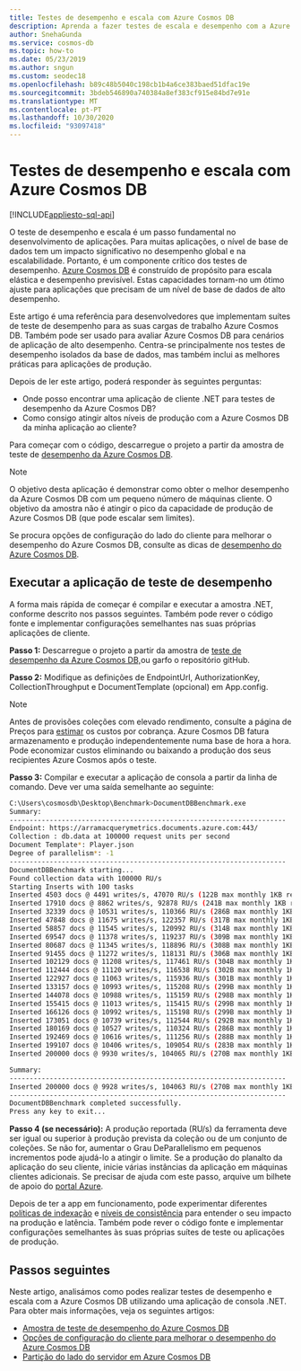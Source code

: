 ```yaml
---
title: Testes de desempenho e escala com Azure Cosmos DB
description: Aprenda a fazer testes de escala e desempenho com a Azure Cosmos DB. Em seguida, pode avaliar a funcionalidade do Azure Cosmos DB para cenários de aplicação de alto desempenho.
author: SnehaGunda
ms.service: cosmos-db
ms.topic: how-to
ms.date: 05/23/2019
ms.author: sngun
ms.custom: seodec18
ms.openlocfilehash: b89c48b5040c198cb1b4a6ce383baed51dfac19e
ms.sourcegitcommit: 3bdeb546890a740384a8ef383cf915e84bd7e91e
ms.translationtype: MT
ms.contentlocale: pt-PT
ms.lasthandoff: 10/30/2020
ms.locfileid: "93097418"
---
```

# <a name="performance-and-scale-testing-with-azure-cosmos-db"></a>Testes de desempenho e escala com Azure Cosmos DB
[!INCLUDE[appliesto-sql-api](includes/appliesto-sql-api.md)]

O teste de desempenho e escala é um passo fundamental no desenvolvimento de aplicações. Para muitas aplicações, o nível de base de dados tem um impacto significativo no desempenho global e na escalabilidade. Portanto, é um componente crítico dos testes de desempenho. [Azure Cosmos DB](https://azure.microsoft.com/services/cosmos-db/) é construído de propósito para escala elástica e desempenho previsível. Estas capacidades tornam-no um ótimo ajuste para aplicações que precisam de um nível de base de dados de alto desempenho. 

Este artigo é uma referência para desenvolvedores que implementam suítes de teste de desempenho para as suas cargas de trabalho Azure Cosmos DB. Também pode ser usado para avaliar Azure Cosmos DB para cenários de aplicação de alto desempenho. Centra-se principalmente nos testes de desempenho isolados da base de dados, mas também inclui as melhores práticas para aplicações de produção.

Depois de ler este artigo, poderá responder às seguintes perguntas: 

* Onde posso encontrar uma aplicação de cliente .NET para testes de desempenho da Azure Cosmos DB? 
* Como consigo atingir altos níveis de produção com a Azure Cosmos DB da minha aplicação ao cliente?

Para começar com o código, descarregue o projeto a partir da amostra de teste de [desempenho da Azure Cosmos DB](https://github.com/Azure/azure-documentdb-dotnet/tree/master/samples/documentdb-benchmark). 

> [!NOTE]
> O objetivo desta aplicação é demonstrar como obter o melhor desempenho da Azure Cosmos DB com um pequeno número de máquinas cliente. O objetivo da amostra não é atingir o pico da capacidade de produção de Azure Cosmos DB (que pode escalar sem limites).

Se procura opções de configuração do lado do cliente para melhorar o desempenho do Azure Cosmos DB, consulte as dicas de [desempenho do Azure Cosmos DB](performance-tips.md).

## <a name="run-the-performance-testing-application"></a>Executar a aplicação de teste de desempenho
A forma mais rápida de começar é compilar e executar a amostra .NET, conforme descrito nos passos seguintes. Também pode rever o código fonte e implementar configurações semelhantes nas suas próprias aplicações de cliente.

**Passo 1:** Descarregue o projeto a partir da amostra de [teste de desempenho da Azure Cosmos DB,](https://github.com/Azure/azure-documentdb-dotnet/tree/master/samples/documentdb-benchmark)ou garfo o repositório gitHub.

**Passo 2:** Modifique as definições de EndpointUrl, AuthorizationKey, CollectionThroughput e DocumentTemplate (opcional) em App.config.

> [!NOTE]
> Antes de provisões coleções com elevado rendimento, consulte a página de Preços para [estimar](https://azure.microsoft.com/pricing/details/cosmos-db/) os custos por cobrança. Azure Cosmos DB fatura armazenamento e produção independentemente numa base de hora a hora. Pode economizar custos eliminando ou baixando a produção dos seus recipientes Azure Cosmos após o teste.
> 
> 

**Passo 3:** Compilar e executar a aplicação de consola a partir da linha de comando. Deve ver uma saída semelhante ao seguinte:

```bash
C:\Users\cosmosdb\Desktop\Benchmark>DocumentDBBenchmark.exe
Summary:
---------------------------------------------------------------------
Endpoint: https://arramacquerymetrics.documents.azure.com:443/
Collection : db.data at 100000 request units per second
Document Template*: Player.json
Degree of parallelism*: -1
---------------------------------------------------------------------
DocumentDBBenchmark starting...
Found collection data with 100000 RU/s
Starting Inserts with 100 tasks
Inserted 4503 docs @ 4491 writes/s, 47070 RU/s (122B max monthly 1KB reads)
Inserted 17910 docs @ 8862 writes/s, 92878 RU/s (241B max monthly 1KB reads)
Inserted 32339 docs @ 10531 writes/s, 110366 RU/s (286B max monthly 1KB reads)
Inserted 47848 docs @ 11675 writes/s, 122357 RU/s (317B max monthly 1KB reads)
Inserted 58857 docs @ 11545 writes/s, 120992 RU/s (314B max monthly 1KB reads)
Inserted 69547 docs @ 11378 writes/s, 119237 RU/s (309B max monthly 1KB reads)
Inserted 80687 docs @ 11345 writes/s, 118896 RU/s (308B max monthly 1KB reads)
Inserted 91455 docs @ 11272 writes/s, 118131 RU/s (306B max monthly 1KB reads)
Inserted 102129 docs @ 11208 writes/s, 117461 RU/s (304B max monthly 1KB reads)
Inserted 112444 docs @ 11120 writes/s, 116538 RU/s (302B max monthly 1KB reads)
Inserted 122927 docs @ 11063 writes/s, 115936 RU/s (301B max monthly 1KB reads)
Inserted 133157 docs @ 10993 writes/s, 115208 RU/s (299B max monthly 1KB reads)
Inserted 144078 docs @ 10988 writes/s, 115159 RU/s (298B max monthly 1KB reads)
Inserted 155415 docs @ 11013 writes/s, 115415 RU/s (299B max monthly 1KB reads)
Inserted 166126 docs @ 10992 writes/s, 115198 RU/s (299B max monthly 1KB reads)
Inserted 173051 docs @ 10739 writes/s, 112544 RU/s (292B max monthly 1KB reads)
Inserted 180169 docs @ 10527 writes/s, 110324 RU/s (286B max monthly 1KB reads)
Inserted 192469 docs @ 10616 writes/s, 111256 RU/s (288B max monthly 1KB reads)
Inserted 199107 docs @ 10406 writes/s, 109054 RU/s (283B max monthly 1KB reads)
Inserted 200000 docs @ 9930 writes/s, 104065 RU/s (270B max monthly 1KB reads)

Summary:
---------------------------------------------------------------------
Inserted 200000 docs @ 9928 writes/s, 104063 RU/s (270B max monthly 1KB reads)
---------------------------------------------------------------------
DocumentDBBenchmark completed successfully.
Press any key to exit...
```

**Passo 4 (se necessário):** A produção reportada (RU/s) da ferramenta deve ser igual ou superior à produção prevista da coleção ou de um conjunto de coleções. Se não for, aumentar o Grau DeParallelismo em pequenos incrementos pode ajudá-lo a atingir o limite. Se a produção do planalto da aplicação do seu cliente, inicie várias instâncias da aplicação em máquinas clientes adicionais. Se precisar de ajuda com este passo, arquive um bilhete de apoio do [portal Azure](https://portal.azure.com).

Depois de ter a app em funcionamento, pode experimentar diferentes [políticas de indexação](index-policy.md) e [níveis de consistência](consistency-levels.md) para entender o seu impacto na produção e latência. Também pode rever o código fonte e implementar configurações semelhantes às suas próprias suítes de teste ou aplicações de produção.

## <a name="next-steps"></a>Passos seguintes

Neste artigo, analisámos como podes realizar testes de desempenho e escala com a Azure Cosmos DB utilizando uma aplicação de consola .NET. Para obter mais informações, veja os seguintes artigos:

* [Amostra de teste de desempenho do Azure Cosmos DB](https://github.com/Azure/azure-documentdb-dotnet/tree/master/samples/documentdb-benchmark)
* [Opções de configuração do cliente para melhorar o desempenho do Azure Cosmos DB](performance-tips.md)
* [Partição do lado do servidor em Azure Cosmos DB](partitioning-overview.md)


